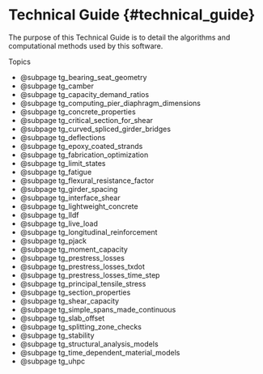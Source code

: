 Technical Guide {#technical_guide}
============
The purpose of this Technical Guide is to detail the algorithms and computational methods used by this software.

Topics
* @subpage tg_bearing_seat_geometry
* @subpage tg_camber
* @subpage tg_capacity_demand_ratios
* @subpage tg_computing_pier_diaphragm_dimensions
* @subpage tg_concrete_properties
* @subpage tg_critical_section_for_shear
* @subpage tg_curved_spliced_girder_bridges
* @subpage tg_deflections
* @subpage tg_epoxy_coated_strands
* @subpage tg_fabrication_optimization
* @subpage tg_limit_states
* @subpage tg_fatigue
* @subpage tg_flexural_resistance_factor
* @subpage tg_girder_spacing
* @subpage tg_interface_shear
* @subpage tg_lightweight_concrete
* @subpage tg_lldf
* @subpage tg_live_load
* @subpage tg_longitudinal_reinforcement
* @subpage tg_pjack
* @subpage tg_moment_capacity
* @subpage tg_prestress_losses
* @subpage tg_prestress_losses_txdot
* @subpage tg_prestress_losses_time_step
* @subpage tg_principal_tensile_stress
* @subpage tg_section_properties
* @subpage tg_shear_capacity
* @subpage tg_simple_spans_made_continuous
* @subpage tg_slab_offset
* @subpage tg_splitting_zone_checks
* @subpage tg_stability
* @subpage tg_structural_analysis_models
* @subpage tg_time_dependent_material_models
* @subpage tg_uhpc
